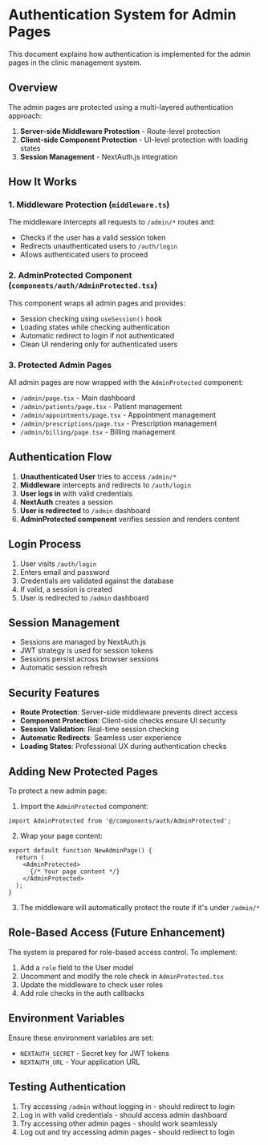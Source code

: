 # Authentication System for Admin Pages

This document explains how authentication is implemented for the admin pages in the clinic management system.

## Overview

The admin pages are protected using a multi-layered authentication approach:

1. **Server-side Middleware Protection** - Route-level protection
2. **Client-side Component Protection** - UI-level protection with loading states
3. **Session Management** - NextAuth.js integration

## How It Works

### 1. Middleware Protection (`middleware.ts`)

The middleware intercepts all requests to `/admin/*` routes and:
- Checks if the user has a valid session token
- Redirects unauthenticated users to `/auth/login`
- Allows authenticated users to proceed

### 2. AdminProtected Component (`components/auth/AdminProtected.tsx`)

This component wraps all admin pages and provides:
- Session checking using `useSession()` hook
- Loading states while checking authentication
- Automatic redirect to login if not authenticated
- Clean UI rendering only for authenticated users

### 3. Protected Admin Pages

All admin pages are now wrapped with the `AdminProtected` component:

- `/admin/page.tsx` - Main dashboard
- `/admin/patients/page.tsx` - Patient management
- `/admin/appointments/page.tsx` - Appointment management
- `/admin/prescriptions/page.tsx` - Prescription management
- `/admin/billing/page.tsx` - Billing management

## Authentication Flow

1. **Unauthenticated User** tries to access `/admin/*`
2. **Middleware** intercepts and redirects to `/auth/login`
3. **User logs in** with valid credentials
4. **NextAuth** creates a session
5. **User is redirected** to `/admin` dashboard
6. **AdminProtected component** verifies session and renders content

## Login Process

1. User visits `/auth/login`
2. Enters email and password
3. Credentials are validated against the database
4. If valid, a session is created
5. User is redirected to `/admin` dashboard

## Session Management

- Sessions are managed by NextAuth.js
- JWT strategy is used for session tokens
- Sessions persist across browser sessions
- Automatic session refresh

## Security Features

- **Route Protection**: Server-side middleware prevents direct access
- **Component Protection**: Client-side checks ensure UI security
- **Session Validation**: Real-time session checking
- **Automatic Redirects**: Seamless user experience
- **Loading States**: Professional UX during authentication checks

## Adding New Protected Pages

To protect a new admin page:

1. Import the `AdminProtected` component:
```tsx
import AdminProtected from '@/components/auth/AdminProtected';
```

2. Wrap your page content:
```tsx
export default function NewAdminPage() {
  return (
    <AdminProtected>
      {/* Your page content */}
    </AdminProtected>
  );
}
```

3. The middleware will automatically protect the route if it's under `/admin/*`

## Role-Based Access (Future Enhancement)

The system is prepared for role-based access control. To implement:

1. Add a `role` field to the User model
2. Uncomment and modify the role check in `AdminProtected.tsx`
3. Update the middleware to check user roles
4. Add role checks in the auth callbacks

## Environment Variables

Ensure these environment variables are set:
- `NEXTAUTH_SECRET` - Secret key for JWT tokens
- `NEXTAUTH_URL` - Your application URL

## Testing Authentication

1. Try accessing `/admin` without logging in - should redirect to login
2. Log in with valid credentials - should access admin dashboard
3. Try accessing other admin pages - should work seamlessly
4. Log out and try accessing admin pages - should redirect to login 